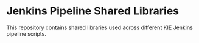 # Jenkins Pipeline Shared Libraries

This repository contains shared libraries used across different KIE Jenkins pipeline scripts. 
